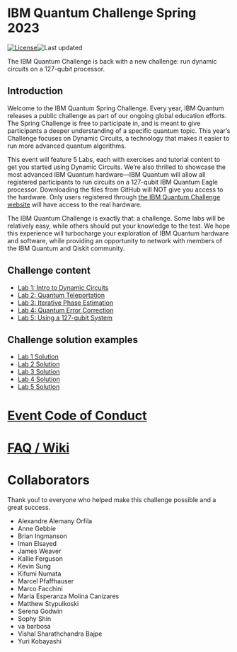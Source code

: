 # IBM Quantum Challenge Spring 2023

[![License](https://img.shields.io/github/license/qiskit-community/ibm-quantum-challenge-spring-2023.svg)](https://opensource.org/licenses/Apache-2.0)<!--- long-description-skip-begin -->![Last updated](https://img.shields.io/github/last-commit/qiskit-community/ibm-quantum-challenge-spring-2023/main?label=Last%20updated&style=flat)

The IBM Quantum Challenge is back with a new challenge: run dynamic circuits on a 127-qubit processor.

## Introduction

Welcome to the IBM Quantum Spring Challenge. Every year, IBM Quantum releases a public challenge as part of our ongoing global education efforts. The Spring Challenge is free to participate in, and is meant to give participants a deeper understanding of a specific quantum topic. This year’s Challenge focuses on Dynamic Circuits, a technology that makes it easier to run more advanced quantum algorithms.

This event will feature 5 Labs, each with exercises and tutorial content to get you started using Dynamic Circuits. We’re also thrilled to showcase the most advanced IBM Quantum hardware—IBM Quantum will allow all registered participants to run circuits on a 127-qubit IBM Quantum Eagle processor. Downloading the files from GitHub will NOT give you access to the hardware. Only users registered through [the IBM Quantum Challenge website](https://quantum-computing.ibm.com) will have access to the real hardware.

The IBM Quantum Challenge is exactly that: a challenge. Some labs will be relatively easy, while others should put your knowledge to the test. We hope this experience will turbocharge your exploration of IBM Quantum hardware and software, while providing an opportunity to network with members of the IBM Quantum and Qiskit community.

## Challenge content

- [Lab 1: Intro to Dynamic Circuits](./content/lab_1/lab1.ipynb)
- [Lab 2: Quantum Teleportation](./content/lab_2/lab2.ipynb)
- [Lab 3: Iterative Phase Estimation](./content/lab_3/lab3.ipynb)
- [Lab 4: Quantum Error Correction](./content/lab_4/lab4.ipynb)
- [Lab 5: Using a 127-qubit System](./content/lab_5/lab5.ipynb)

## Challenge solution examples

- [Lab 1 Solution](./solutions/lab_1/lab1_solution.ipynb)
- [Lab 2 Solution](./solutions/lab_2/lab2_solution.ipynb)
- [Lab 3 Solution](./solutions/lab_3/lab3_solution.ipynb)
- [Lab 4 Solution](./solutions/lab_4/lab4_solution.ipynb)
- [Lab 5 Solution](./solutions/lab_5/lab5_solution.ipynb)

# [Event Code of Conduct](./CODE_OF_CONDUCT.md)

# [FAQ / Wiki](https://github.com/qiskit-community/ibm-quantum-challenge-spring-2023/wiki)

# Collaborators

Thank you! to everyone who helped make this challenge possible and a great success.

- Alexandre Alemany Orfila
- Anne Gebbie
- Brian Ingmanson
- Iman Elsayed
- James Weaver
- Kallie Ferguson
- Kevin Sung
- Kifumi Numata
- Marcel Pfaffhauser
- Marco Facchini
- Maria Esperanza Molina Canizares
- Matthew Stypulkoski
- Serena Godwin
- Sophy Shin
- va barbosa
- Vishal Sharathchandra Bajpe
- Yuri Kobayashi
